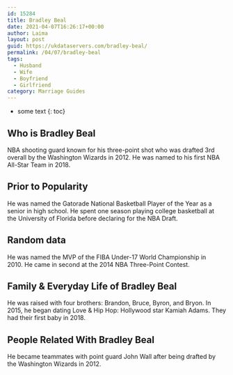 ```yaml
---
id: 15284
title: Bradley Beal
date: 2021-04-07T16:26:17+00:00
author: Laima
layout: post
guid: https://ukdataservers.com/bradley-beal/
permalink: /04/07/bradley-beal
tags:
  - Husband
  - Wife
  - Boyfriend
  - Girlfriend
category: Marriage Guides
---
```


* some text
{: toc}


## Who is Bradley Beal
                  
                  
                  
NBA shooting guard known for his three-point shot who was drafted 3rd overall by the Washington Wizards in 2012. He was named to his first NBA All-Star Team in 2018. 
                  
              
            
              
            
                
                
                
## Prior to Popularity
                  
                  
                  
He was named the Gatorade National Basketball Player of the Year as a senior in high school. He spent one season playing college basketball at the University of Florida before declaring for the NBA Draft.
                  
              
            
              
            
                
                
                
## Random data
                  
                  
                  
He was named the MVP of the FIBA Under-17 World Championship in 2010. He came in second at the 2014 NBA Three-Point Contest. 
                  
              
            
              
            
                
                
                
## Family & Everyday Life of Bradley Beal
                  
                  
                  
He was raised with four brothers: Brandon, Bruce, Byron, and Bryon. In 2015, he began dating Love & Hip Hop: Hollywood star Kamiah Adams. They had their first baby in 2018.
                  
              
            
              
            
                
                
                
## People Related With Bradley Beal
                  
                  
                  
He became teammates with point guard John Wall after being drafted by the Washington Wizards in 2012.
                  
              
            
              
            
                
              
            
              
              
            
            
              
            
          
          
          